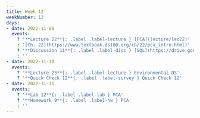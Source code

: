 ```yaml
---
title: Week 12
weekNumber: 12
days:
- date: 2022-11-08
  events:
    ? '**Lecture 22**{: .label .label-lecture } [PCA](lecture/lec22)'
    : '[Ch. 22](https://www.textbook.ds100.org/ch/22/pca_intro.html)'
    ? '**Discussion 11**{: .label .label-disc } [SQL](https://drive.google.com/file/d/1uuw7DOnSeM84v3yR5Ey9zWPvqq86GV6K/view?usp=sharing)' 
    : ''
- date: 2022-11-10
  events:
    ? '**Lecture 23**{: .label .label-lecture } Environmental DS'
    ? '**Quick Check 12**{: .label .label-survey } Quick Check 12'
- date: 2022-11-11
  events:
    ? '**Lab 12**{: .label .label-lab } PCA'
    ? '**Homework 9**{: .label .label-hw } PCA'
    : ''
---
```

